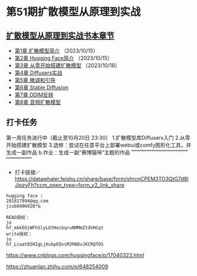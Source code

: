 # 第51期扩散模型从原理到实战

## [扩散模型从原理到实战书本章节](docs/diffusion_models_51/readme.md)
 - [第1章 扩散模型简介](docs/diffusion_models_51/part01.md) （2023/10/15）
 - [第2章 Hugging Face简介](docs/diffusion_models_51/part02.md) （2023/10/15）
 - [第3章 从零开始搭建扩散模型](docs/diffusion_models_51/part03.md) （2023/10/18）
 - [第4章 Diffusers实战](docs/diffusion_models_51/part04.md)
 - [第5章 微调和引导](docs/diffusion_models_51/part05.md)
 - [第6章 Stable Diffusion](docs/diffusion_models_51/part06.md)
 - [第7章 DDIM反转](docs/diffusion_models_51/part07.md)
 - [第8章 音频扩散模型](docs/diffusion_models_51/part08.md)
 
## 打卡任务
第一周任务进行中（截止至10月20日 23:30）
1.扩散模型库Diffusers入门
2.从零开始搭建扩散模型
3.选修：尝试在任意平台上部署webui或comfy图形化工具，并生成一副作品
b.作业：生成一副“赛博猫咪”主题的作品
﹌﹌﹌﹌﹌﹌﹌﹌﹌﹌﹌﹌﹌﹌﹌﹌
- 打卡链接✅
https://datawhaler.feishu.cn/share/base/form/shrcnCPEM3TO3QtG7d8IJipzyFh?ccm_open_type=form_v2_link_share
```shell
hugging face :
281817894@qq.com
jiub840602Q*&

READ授权：
jo
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
write授权：
jo
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
```
https://www.cnblogs.com/huggingface/p/17040323.html

https://zhuanlan.zhihu.com/p/648254009
